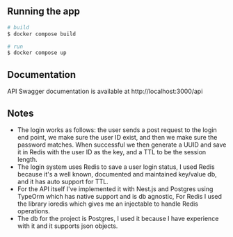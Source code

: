 

## Running the app

```bash
# build
$ docker compose build

# run
$ docker compose up
```

## Documentation

API Swagger documentation is available at http://localhost:3000/api

## Notes

* The login works as follows: the user sends a post request to the login end point, we make sure the user ID exist, and then we make sure the password matches. When successful we then generate a UUID and save it in Redis with the user ID as the key, and a TTL to be the session length. 
* The login system uses Redis to save a user login status, I used Redis because it's a well known, documented and maintained key/value db, and it has auto support for TTL.
* For the API itself I've implemented it with Nest.js and Postgres using TypeOrm which has native support and is db agnostic, For Redis I used the library ioredis which gives me an injectable to handle Redis operations.
* The db for the project is Postgres, I used it because I have experience with it and it supports json objects.
